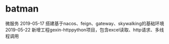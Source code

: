 # batman
微服务
2019-05-17
搭建基于nacos、feign、gateway、skywalking的基础环境
2019-05-22
新增工程gexin-httppython项目，包含excel读取、http请求、多线程调用
